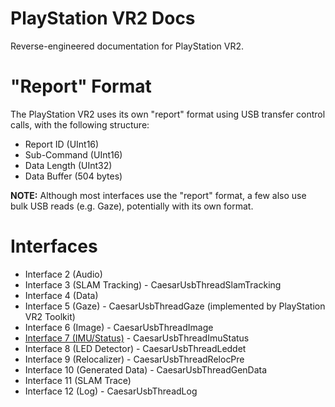 # PlayStation VR2 Docs
Reverse-engineered documentation for PlayStation VR2.

# "Report" Format
The PlayStation VR2 uses its own "report" format using USB transfer control calls, with the following structure:
- Report ID (UInt16)
- Sub-Command (UInt16)
- Data Length (UInt32)
- Data Buffer (504 bytes)

**NOTE:** Although most interfaces use the "report" format, a few also use bulk USB reads (e.g. Gaze), potentially with its own format.

# Interfaces
- Interface 2 (Audio)
- Interface 3 (SLAM Tracking) - CaesarUsbThreadSlamTracking
- Interface 4 (Data)
- Interface 5 (Gaze) - CaesarUsbThreadGaze (implemented by PlayStation VR2 Toolkit)
- Interface 6 (Image) - CaesarUsbThreadImage
- [Interface 7 (IMU/Status)](imu-status-interface.md) - CaesarUsbThreadImuStatus
- Interface 8 (LED Detector) - CaesarUsbThreadLeddet
- Interface 9 (Relocalizer) - CaesarUsbThreadRelocPre
- Interface 10 (Generated Data) - CaesarUsbThreadGenData
- Interface 11 (SLAM Trace)
- Interface 12 (Log) - CaesarUsbThreadLog
